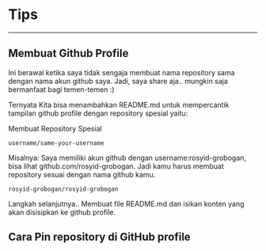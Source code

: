 # Tips

---

## Membuat Github Profile

Ini berawal ketika saya tidak sengaja membuat nama repository sama dengan nama akun github saya. Jadi, saya share aja.. mungkin saja bermanfaat bagi temen-temen :)

Ternyata Kita bisa menambahkan README.md untuk mempercantik tampilan github profile dengan repository spesial yaitu:

Membuat Repository Spesial

```
username/same-your-username
```

Misalnya:
Saya memiliki akun github dengan username:rosyid-grobogan, bisa lihat github.com/rosyid-grobogan.
Jadi kamu harus membuat repository sesuai dengan nama github kamu.

```
rosyid-grobogan/rosyid-grobogan
```

Langkah selanjutnya..
Membuat file README.md dan isikan konten yang akan disisipkan ke github profile.

## Cara Pin repository di GitHub profile
